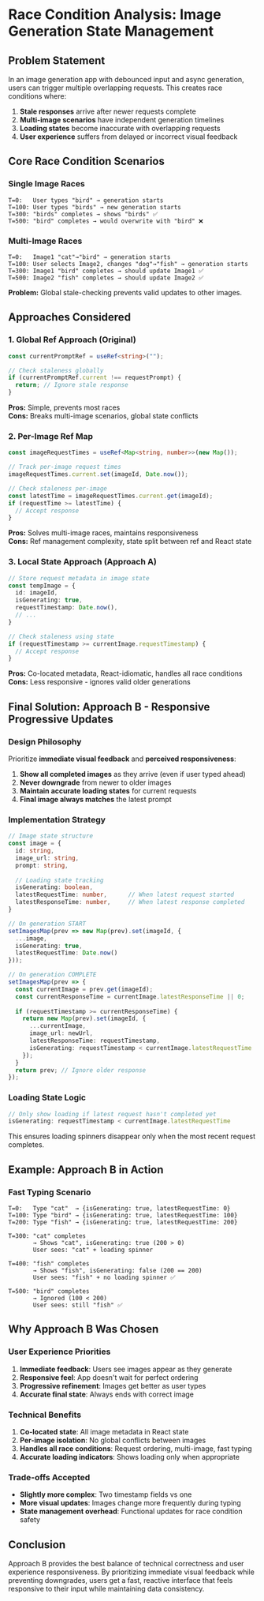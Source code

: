 # Race Condition Analysis: Image Generation State Management

## Problem Statement

In an image generation app with debounced input and async generation, users can trigger multiple overlapping requests. This creates race conditions where:

1. **Stale responses** arrive after newer requests complete
2. **Multi-image scenarios** have independent generation timelines  
3. **Loading states** become inaccurate with overlapping requests
4. **User experience** suffers from delayed or incorrect visual feedback

## Core Race Condition Scenarios

### Single Image Races
```
T=0:   User types "bird" → generation starts
T=100: User types "birds" → new generation starts  
T=300: "birds" completes → shows "birds" ✅
T=500: "bird" completes → would overwrite with "bird" ❌
```

### Multi-Image Races  
```
T=0:   Image1 "cat"→"bird" → generation starts
T=100: User selects Image2, changes "dog"→"fish" → generation starts
T=300: Image1 "bird" completes → should update Image1 ✅
T=500: Image2 "fish" completes → should update Image2 ✅
```

**Problem:** Global stale-checking prevents valid updates to other images.

## Approaches Considered

### 1. Global Ref Approach (Original)
```typescript
const currentPromptRef = useRef<string>("");

// Check staleness globally
if (currentPromptRef.current !== requestPrompt) {
  return; // Ignore stale response
}
```

**Pros:** Simple, prevents most races  
**Cons:** Breaks multi-image scenarios, global state conflicts

### 2. Per-Image Ref Map
```typescript
const imageRequestTimes = useRef<Map<string, number>>(new Map());

// Track per-image request times
imageRequestTimes.current.set(imageId, Date.now());

// Check staleness per-image  
const latestTime = imageRequestTimes.current.get(imageId);
if (requestTime >= latestTime) {
  // Accept response
}
```

**Pros:** Solves multi-image races, maintains responsiveness  
**Cons:** Ref management complexity, state split between ref and React state

### 3. Local State Approach (Approach A)
```typescript
// Store request metadata in image state
const tempImage = {
  id: imageId,
  isGenerating: true,
  requestTimestamp: Date.now(),
  // ...
}

// Check staleness using state
if (requestTimestamp >= currentImage.requestTimestamp) {
  // Accept response
}
```

**Pros:** Co-located metadata, React-idiomatic, handles all race conditions  
**Cons:** Less responsive - ignores valid older generations

## Final Solution: Approach B - Responsive Progressive Updates

### Design Philosophy
Prioritize **immediate visual feedback** and **perceived responsiveness**:

1. **Show all completed images** as they arrive (even if user typed ahead)
2. **Never downgrade** from newer to older images
3. **Maintain accurate loading states** for current requests
4. **Final image always matches** the latest prompt

### Implementation Strategy

```typescript
// Image state structure
const image = {
  id: string,
  image_url: string,
  prompt: string,
  
  // Loading state tracking
  isGenerating: boolean,
  latestRequestTime: number,      // When latest request started
  latestResponseTime: number,     // When latest response completed
}

// On generation START
setImagesMap(prev => new Map(prev).set(imageId, {
  ...image,
  isGenerating: true,
  latestRequestTime: Date.now()
}));

// On generation COMPLETE
setImagesMap(prev => {
  const currentImage = prev.get(imageId);
  const currentResponseTime = currentImage.latestResponseTime || 0;
  
  if (requestTimestamp >= currentResponseTime) {
    return new Map(prev).set(imageId, {
      ...currentImage,
      image_url: newUrl,
      latestResponseTime: requestTimestamp,
      isGenerating: requestTimestamp < currentImage.latestRequestTime
    });
  }
  return prev; // Ignore older response
});
```

### Loading State Logic
```typescript
// Only show loading if latest request hasn't completed yet
isGenerating: requestTimestamp < currentImage.latestRequestTime
```

This ensures loading spinners disappear only when the most recent request completes.

## Example: Approach B in Action

### Fast Typing Scenario
```
T=0:   Type "cat"  → {isGenerating: true, latestRequestTime: 0}
T=100: Type "bird" → {isGenerating: true, latestRequestTime: 100}  
T=200: Type "fish" → {isGenerating: true, latestRequestTime: 200}

T=300: "cat" completes
       → Shows "cat", isGenerating: true (200 > 0)
       User sees: "cat" + loading spinner

T=400: "fish" completes  
       → Shows "fish", isGenerating: false (200 == 200)
       User sees: "fish" + no loading spinner ✅

T=500: "bird" completes
       → Ignored (100 < 200)
       User sees: still "fish" ✅
```

## Why Approach B Was Chosen

### User Experience Priorities
1. **Immediate feedback**: Users see images appear as they generate
2. **Responsive feel**: App doesn't wait for perfect ordering
3. **Progressive refinement**: Images get better as user types
4. **Accurate final state**: Always ends with correct image

### Technical Benefits
1. **Co-located state**: All image metadata in React state
2. **Per-image isolation**: No global conflicts between images
3. **Handles all race conditions**: Request ordering, multi-image, fast typing
4. **Accurate loading indicators**: Shows loading only when appropriate

### Trade-offs Accepted
- **Slightly more complex**: Two timestamp fields vs one
- **More visual updates**: Images change more frequently during typing
- **State management overhead**: Functional updates for race condition safety

## Conclusion

Approach B provides the best balance of technical correctness and user experience responsiveness. By prioritizing immediate visual feedback while preventing downgrades, users get a fast, reactive interface that feels responsive to their input while maintaining data consistency.